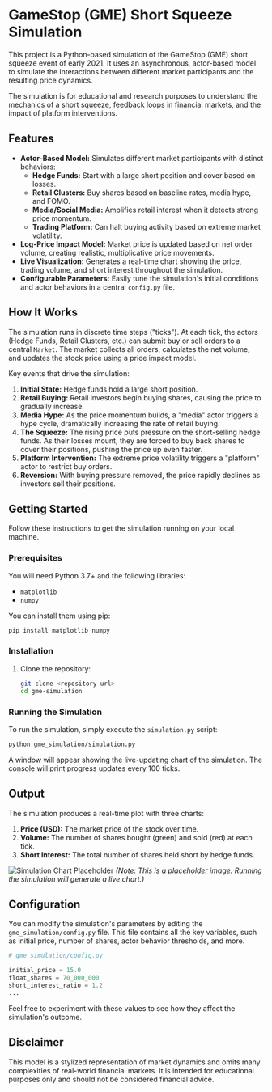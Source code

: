# GameStop (GME) Short Squeeze Simulation

This project is a Python-based simulation of the GameStop (GME) short squeeze event of early 2021. It uses an asynchronous, actor-based model to simulate the interactions between different market participants and the resulting price dynamics.

The simulation is for educational and research purposes to understand the mechanics of a short squeeze, feedback loops in financial markets, and the impact of platform interventions.

## Features

*   **Actor-Based Model:** Simulates different market participants with distinct behaviors:
    *   **Hedge Funds:** Start with a large short position and cover based on losses.
    *   **Retail Clusters:** Buy shares based on baseline rates, media hype, and FOMO.
    *   **Media/Social Media:** Amplifies retail interest when it detects strong price momentum.
    *   **Trading Platform:** Can halt buying activity based on extreme market volatility.
*   **Log-Price Impact Model:** Market price is updated based on net order volume, creating realistic, multiplicative price movements.
*   **Live Visualization:** Generates a real-time chart showing the price, trading volume, and short interest throughout the simulation.
*   **Configurable Parameters:** Easily tune the simulation's initial conditions and actor behaviors in a central `config.py` file.

## How It Works

The simulation runs in discrete time steps ("ticks"). At each tick, the actors (Hedge Funds, Retail Clusters, etc.) can submit buy or sell orders to a central `Market`. The market collects all orders, calculates the net volume, and updates the stock price using a price impact model.

Key events that drive the simulation:
1.  **Initial State:** Hedge funds hold a large short position.
2.  **Retail Buying:** Retail investors begin buying shares, causing the price to gradually increase.
3.  **Media Hype:** As the price momentum builds, a "media" actor triggers a hype cycle, dramatically increasing the rate of retail buying.
4.  **The Squeeze:** The rising price puts pressure on the short-selling hedge funds. As their losses mount, they are forced to buy back shares to cover their positions, pushing the price up even faster.
5.  **Platform Intervention:** The extreme price volatility triggers a "platform" actor to restrict buy orders.
6.  **Reversion:** With buying pressure removed, the price rapidly declines as investors sell their positions.

## Getting Started

Follow these instructions to get the simulation running on your local machine.

### Prerequisites

You will need Python 3.7+ and the following libraries:

*   `matplotlib`
*   `numpy`

You can install them using pip:

```bash
pip install matplotlib numpy
```

### Installation

1.  Clone the repository:
    ```bash
    git clone <repository-url>
    cd gme-simulation
    ```

### Running the Simulation

To run the simulation, simply execute the `simulation.py` script:

```bash
python gme_simulation/simulation.py
```

A window will appear showing the live-updating chart of the simulation. The console will print progress updates every 100 ticks.

## Output

The simulation produces a real-time plot with three charts:

1.  **Price (USD):** The market price of the stock over time.
2.  **Volume:** The number of shares bought (green) and sold (red) at each tick.
3.  **Short Interest:** The total number of shares held short by hedge funds.

![Simulation Chart Placeholder](httpsgme_simulation_chart.png)
*(Note: This is a placeholder image. Running the simulation will generate a live chart.)*

## Configuration

You can modify the simulation's parameters by editing the `gme_simulation/config.py` file. This file contains all the key variables, such as initial price, number of shares, actor behavior thresholds, and more.

```python
# gme_simulation/config.py

initial_price = 15.0
float_shares = 70_000_000
short_interest_ratio = 1.2
...
```

Feel free to experiment with these values to see how they affect the simulation's outcome.

## Disclaimer

This model is a stylized representation of market dynamics and omits many complexities of real-world financial markets. It is intended for educational purposes only and should not be considered financial advice.